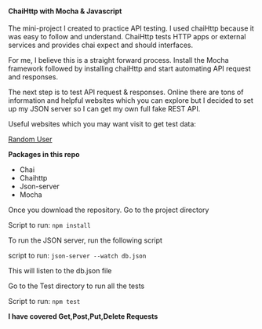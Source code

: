 #### ChaiHttp with Mocha & Javascript

The mini-project I created to practice API testing. I used chaiHttp because it was easy to follow and understand. ChaiHttp tests HTTP apps or external services and provides chai expect and should interfaces.

For me, I believe this is a straight forward process. Install the Mocha framework followed by installing chaiHttp and start automating API request and responses. 

The next step is to test API request & responses. Online there are tons of information and helpful websites which you can explore but I decided to set up my JSON server so I can get my own full fake REST API.

Useful websites which you may want visit to get test data:

[Random User](https://randomuser.me/)

**Packages in this repo**

- Chai
- Chaihttp
- Json-server
- Mocha

Once you download the repository. Go to the project directory

Script to run: `npm install`

To run the JSON server, run the following script

script to run: `json-server --watch db.json`

This will listen to the db.json file

Go to the Test directory to run all the tests

Script to run:  `npm test`

**I have covered Get,Post,Put,Delete Requests**